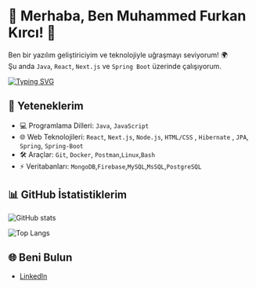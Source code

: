 # 👋 Merhaba, Ben Muhammed Furkan Kırcı! 🚀

Ben bir yazılım geliştiriciyim ve teknolojiyle uğraşmayı seviyorum! 🌍  
Şu anda `Java`, `React`, `Next.js` ve `Spring Boot` üzerinde çalışıyorum.

[![Typing SVG](https://readme-typing-svg.herokuapp.com?font=Fira+Code&size=22&pause=1000&color=F75C7E&width=435&lines=Merhaba!+Ben+Muhammed+Furkan+Kırcı;Yaz%C4%B1l%C4%B1m+Geli%C5%9Ftirici;Kod+Hayat%C4%B1m%C4%B1n+Merkezinde)](https://git.io/typing-svg)
## 🔧 Yeteneklerim

- 💻 Programlama Dilleri: `Java`, `JavaScript`
- 🌐 Web Teknolojileri: `React`, `Next.js`, `Node.js`, `HTML/CSS` , `Hibernate` , `JPA`, `Spring`, `Spring-Boot`
- 🛠️ Araçlar: `Git`, `Docker`, `Postman`,`Linux`,`Bash`
- ⚡ Veritabanları: `MongoDB`,`Firebase`,`MySQL`,`MsSQL`,`PostgreSQL`

## 📊 GitHub İstatistiklerim

![GitHub stats](https://github-readme-stats.vercel.app/api?username=FurkanKirci&show_icons=true&theme=dark)

![Top Langs](https://github-readme-stats.vercel.app/api/top-langs/?username=username&layout=compact&theme=radical)

## 🌐 Beni Bulun

- [LinkedIn](https://www.linkedin.com/in/kullanici-adiniz/muhammed-furkan-kırcı-41665523b/)
